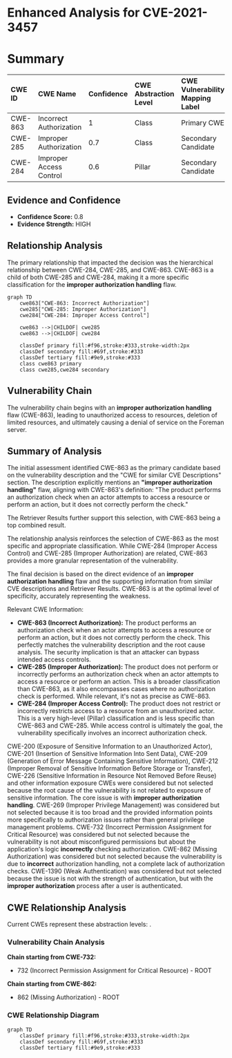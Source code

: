 # Enhanced Analysis for CVE-2021-3457

# Summary
| CWE ID    | CWE Name                       | Confidence | CWE Abstraction Level | CWE Vulnerability Mapping Label | CWE-Vulnerability Mapping Notes |
| :-------- | :----------------------------- | :--------- | :-------------------- | :------------------------------ | :------------------------------ |
| CWE-863   | Incorrect Authorization        | 1          | Class                 | Primary CWE                     | Allowed-with-Review           |
| CWE-285   | Improper Authorization         | 0.7        | Class                 | Secondary Candidate             | Discouraged                     |
| CWE-284   | Improper Access Control        | 0.6        | Pillar                | Secondary Candidate             | Discouraged                     |

## Evidence and Confidence

*   **Confidence Score:** 0.8
*   **Evidence Strength:** HIGH

## Relationship Analysis
The primary relationship that impacted the decision was the hierarchical relationship between CWE-284, CWE-285, and CWE-863. CWE-863 is a child of both CWE-285 and CWE-284, making it a more specific classification for the **improper authorization handling** flaw.

```mermaid
graph TD
    cwe863["CWE-863: Incorrect Authorization"]
    cwe285["CWE-285: Improper Authorization"]
    cwe284["CWE-284: Improper Access Control"]
    
    cwe863 -->|CHILDOF| cwe285
    cwe863 -->|CHILDOF| cwe284
    
    classDef primary fill:#f96,stroke:#333,stroke-width:2px
    classDef secondary fill:#69f,stroke:#333
    classDef tertiary fill:#9e9,stroke:#333
    class cwe863 primary
    class cwe285,cwe284 secondary
```

## Vulnerability Chain
The vulnerability chain begins with an **improper authorization handling** flaw (CWE-863), leading to unauthorized access to resources, deletion of limited resources, and ultimately causing a denial of service on the Foreman server.

## Summary of Analysis
The initial assessment identified CWE-863 as the primary candidate based on the vulnerability description and the "CWE for similar CVE Descriptions" section. The description explicitly mentions an **"improper authorization handling"** flaw, aligning with CWE-863's definition: "The product performs an authorization check when an actor attempts to access a resource or perform an action, but it does not correctly perform the check."

The Retriever Results further support this selection, with CWE-863 being a top combined result.

The relationship analysis reinforces the selection of CWE-863 as the most specific and appropriate classification. While CWE-284 (Improper Access Control) and CWE-285 (Improper Authorization) are related, CWE-863 provides a more granular representation of the vulnerability.

The final decision is based on the direct evidence of an **improper authorization handling** flaw and the supporting information from similar CVE descriptions and Retriever Results. CWE-863 is at the optimal level of specificity, accurately representing the weakness.

Relevant CWE Information:
*   **CWE-863 (Incorrect Authorization):** The product performs an authorization check when an actor attempts to access a resource or perform an action, but it does not correctly perform the check. This perfectly matches the vulnerability description and the root cause analysis. The security implication is that an attacker can bypass intended access controls.
*   **CWE-285 (Improper Authorization):** The product does not perform or incorrectly performs an authorization check when an actor attempts to access a resource or perform an action. This is a broader classification than CWE-863, as it also encompasses cases where no authorization check is performed. While relevant, it's not as precise as CWE-863.
*   **CWE-284 (Improper Access Control):** The product does not restrict or incorrectly restricts access to a resource from an unauthorized actor. This is a very high-level (Pillar) classification and is less specific than CWE-863 and CWE-285. While access control is ultimately the goal, the vulnerability specifically involves an incorrect authorization check.

CWE-200 (Exposure of Sensitive Information to an Unauthorized Actor), CWE-201 (Insertion of Sensitive Information Into Sent Data), CWE-209 (Generation of Error Message Containing Sensitive Information), CWE-212 (Improper Removal of Sensitive Information Before Storage or Transfer), CWE-226 (Sensitive Information in Resource Not Removed Before Reuse) and other information exposure CWEs were considered but not selected because the root cause of the vulnerability is not related to exposure of sensitive information. The core issue is with **improper authorization handling**.
CWE-269 (Improper Privilege Management) was considered but not selected because it is too broad and the provided information points more specifically to authorization issues rather than general privilege management problems.
CWE-732 (Incorrect Permission Assignment for Critical Resource) was considered but not selected because the vulnerability is not about misconfigured permissions but about the application's logic **incorrectly** checking authorization.
CWE-862 (Missing Authorization) was considered but not selected because the vulnerability is due to **incorrect** authorization handling, not a complete lack of authorization checks.
CWE-1390 (Weak Authentication) was considered but not selected because the issue is not with the strength of authentication, but with the **improper authorization** process after a user is authenticated.


## CWE Relationship Analysis

Current CWEs represent these abstraction levels: .


### Vulnerability Chain Analysis

**Chain starting from CWE-732:**
- 732 (Incorrect Permission Assignment for Critical Resource) - ROOT


**Chain starting from CWE-862:**
- 862 (Missing Authorization) - ROOT



### CWE Relationship Diagram

```mermaid
graph TD
    classDef primary fill:#f96,stroke:#333,stroke-width:2px
    classDef secondary fill:#69f,stroke:#333
    classDef tertiary fill:#9e9,stroke:#333
```